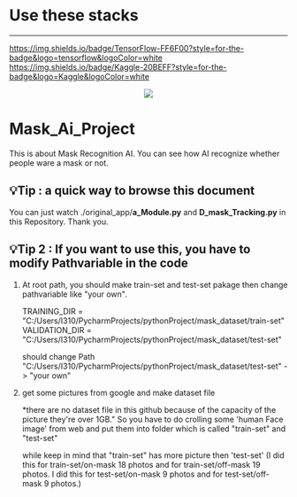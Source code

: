 # Use these stacks
---
https://img.shields.io/badge/TensorFlow-FF6F00?style=for-the-badge&logo=tensorflow&logoColor=white
https://img.shields.io/badge/Kaggle-20BEFF?style=for-the-badge&logo=Kaggle&logoColor=white
<p align="center">
  <a href="https://skillicons.dev">
    <img src="https://skillicons.dev/icons?i=aws,git,opencv,pytorch,tensorflow" />
  </a>
</p>



# Mask_Ai_Project
This is about Mask Recognition AI. You can see how AI recognize whether people ware a mask or not.

## **💡Tip : a quick way to browse this document**


You can just watch ./original_app/**a_Module.py** and **D_mask_Tracking.py** in this Repository. Thank you.


## **💡Tip 2 : If you want to use this, you have to modify Pathvariable in the code**


1) At root path, you should make train-set and test-set pakage then change pathvariable like "your own".

    TRAINING_DIR = "C:/Users/I310/PycharmProjects/pythonProject/mask_dataset/train-set"
    VALIDATION_DIR = "C:/Users/I310/PycharmProjects/pythonProject/mask_dataset/test-set"

    should change Path "C:/Users/I310/PycharmProjects/pythonProject/mask_dataset/test-set" -> "your own"
  

2) get some pictures from google and make dataset file

   
    *there are no dataset file in this github because of the capacity of the picture they're over 1GB."
    So you have to do crolling some 'human Face image' from web and put them into folder which is called "train-set" and "test-set"

   
    while keep in mind that "train-set" has more picture then 'test-set'
    (I did this for train-set/on-mask 18 photos and for train-set/off-mask 19 photos. 
    I did this for test-set/on-mask 9 photos and for test-set/off-mask 9 photos.)

